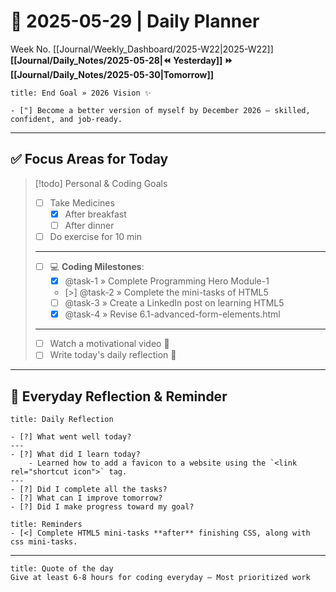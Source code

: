# 🌼 **2025-05-29** | Daily Planner

Week No. [[Journal/Weekly_Dashboard/2025-W22|2025-W22]]
**[[Journal/Daily_Notes/2025-05-28|⏪ Yesterday]] ⏩ [[Journal/Daily_Notes/2025-05-30|Tomorrow]]**

```ad-important
title: End Goal » 2026 Vision ✨

- ["] Become a better version of myself by December 2026 — skilled, confident, and job-ready.
```

---
## ✅ Focus Areas for Today

> [!todo] Personal & Coding Goals
> - [ ] Take Medicines
> 	- [x] After breakfast
> 	- [ ] After dinner
> - [ ] Do exercise for 10 min
> ---
> - [ ] 💻 **Coding Milestones**:
> 	- [x] @task-1 » Complete Programming Hero Module-1
> 	- [>] @task-2 » Complete the mini-tasks of HTML5
> 	- [ ] @task-3 » Create a LinkedIn post on learning HTML5
> 	- [x] @task-4 » Revise 6.1-advanced-form-elements.html
> ---
> - [ ] Watch a motivational video 🎥
> - [ ] Write today's daily reflection 📝

---
## 🌻 Everyday Reflection & Reminder

```ad-summary
title: Daily Reflection

- [?] What went well today?  
---
- [?] What did I learn today?  
	- Learned how to add a favicon to a website using the `<link rel="shortcut icon">` tag.
---
- [?] Did I complete all the tasks?  
- [?] What can I improve tomorrow?  
- [?] Did I make progress toward my goal?  

```

```ad-attention
title: Reminders
- [<] Complete HTML5 mini-tasks **after** finishing CSS, along with css mini-tasks.
```

---

```ad-quote
title: Quote of the day
Give at least 6-8 hours for coding everyday — Most prioritized work
``` 
